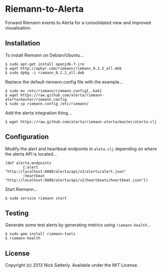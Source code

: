 Riemann-to-Alerta
=================

Forward Riemann events to Alerta for a consolidated view and improved visualisation.

Installation
------------

To install Riemann on Debian/Ubuntu...

    $ sudo apt-get install openjdk-7-jre
    $ wget http://aphyr.com/riemann/riemann_0.2.2_all.deb
    $ sudo dpkg -i riemann_0.2.2_all.deb

Replace the default riemann.config file with the example...

    $ sudo mv /etc/riemann/riemann.config{,.bak}
    $ wget https://raw.github.com/alerta/riemann-alerta/master/riemann.config
    $ sudo cp riemann.config /etc/riemann/

Add the alerta integration thing...

    $ wget https://raw.github.com/alerta/riemann-alerta/master/alerta.clj

Configuration
-------------

Modify the alert and heartbeat endpoints in `aleta.clj` depending on where the alerta API is located...

```
(def alerta-endpoints
        {:alert "http://localhost:8080/alerta/api/v2/alerts/alert.json"
        :heartbeat "http://localhost:8080/alerta/api/v2/heartbeats/heartbeat.json"})
```

Start Riemann...
    
    $ sudo service riemann start


Testing
-------

Generate some test alerts by generating metrics using `riemann-health`...

    $ sudo gem install riemann-tools
    $ riemann-health

License
-------

Copyright (c) 2013 Nick Satterly. Available under the MIT License.
